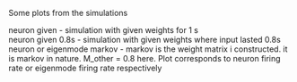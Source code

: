 Some plots from the simulations

neuron given - simulation with given weights for 1 s \
neuron given 0.8s - simulation with given weights where input lasted 0.8s \
neuron or eigenmode markov - markov is the weight matrix i constructed. it is markov in nature. M_other = 0.8 here. Plot corresponds to neuron firing rate or eigenmode firing rate respectively
